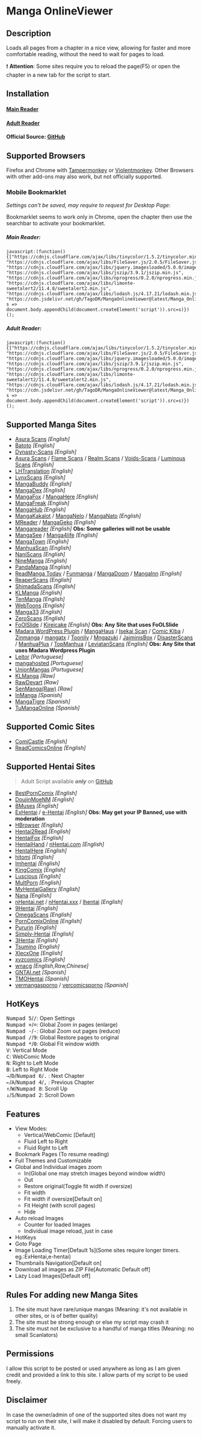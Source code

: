 # Manga OnlineViewer

## Description

Loads all pages from a chapter in a nice view, allowing for faster and more comfortable reading, without the need to wait for pages to load.


:exclamation: **Attention**: Some sites require you to reload the page(F5) or open the chapter in a new tab for the script to start.

## Installation

#### [Main Reader](https://github.com/TagoDR/MangaOnlineViewer/raw/master/Manga_OnlineViewer.user.js)

#### [Adult Reader](https://github.com/TagoDR/MangaOnlineViewer/raw/master/Manga_OnlineViewer_Adult.user.js)

#### Official Source: [GitHub](https://github.com/TagoDR/MangaOnlineViewer)

## Supported Browsers

Firefox and Chrome with [Tampermonkey](https://tampermonkey.net/) or [Violentmonkey](https://violentmonkey.github.io/). Other Browsers with other add-ons may also work, but not officially supported.

### Mobile Bookmarklet

_Settings can't be saved, may require to request for Desktop Page_:

Bookmarklet seems to work only in Chrome, open the chapter then use the searchbar to activate your bookmarklet.

##### Main Reader:

```JS
javascript:(function(){["https://cdnjs.cloudflare.com/ajax/libs/tinycolor/1.5.2/tinycolor.min.js", "https://cdnjs.cloudflare.com/ajax/libs/FileSaver.js/2.0.5/FileSaver.js", "https://cdnjs.cloudflare.com/ajax/libs/jquery.imagesloaded/5.0.0/imagesloaded.pkgd.min.js", "https://cdnjs.cloudflare.com/ajax/libs/jszip/3.9.1/jszip.min.js", "https://cdnjs.cloudflare.com/ajax/libs/nprogress/0.2.0/nprogress.min.js", "https://cdnjs.cloudflare.com/ajax/libs/limonte-sweetalert2/11.4.8/sweetalert2.min.js", "https://cdnjs.cloudflare.com/ajax/libs/lodash.js/4.17.21/lodash.min.js", "https://cdn.jsdelivr.net/gh/TagoDR/MangaOnlineViewer@latest/Manga_OnlineViewer.user.min.js"].map( s => document.body.appendChild(document.createElement('script')).src=s)})();
```

##### Adult Reader:

```JS
javascript:(function(){["https://cdnjs.cloudflare.com/ajax/libs/tinycolor/1.5.2/tinycolor.min.js", "https://cdnjs.cloudflare.com/ajax/libs/FileSaver.js/2.0.5/FileSaver.js", "https://cdnjs.cloudflare.com/ajax/libs/jquery.imagesloaded/5.0.0/imagesloaded.pkgd.min.js", "https://cdnjs.cloudflare.com/ajax/libs/jszip/3.9.1/jszip.min.js", "https://cdnjs.cloudflare.com/ajax/libs/nprogress/0.2.0/nprogress.min.js", "https://cdnjs.cloudflare.com/ajax/libs/limonte-sweetalert2/11.4.8/sweetalert2.min.js", "https://cdnjs.cloudflare.com/ajax/libs/lodash.js/4.17.21/lodash.min.js", "https://cdn.jsdelivr.net/gh/TagoDR/MangaOnlineViewer@latest/Manga_OnlineViewer_Adult.user.min.js"].map( s => document.body.appendChild(document.createElement('script')).src=s)})();
```

## Supported Manga Sites

- [Asura Scans](https://beta.asurascans.com/) _[English]_
- [Batoto](http://bato.to/) _[English]_
- [Dynasty-Scans](https://dynasty-scans.com/) _[English]_
- [Asura Scans](https://www.asura.gg/) / [Flame Scans](https://flamescans.org/) / [Realm Scans](https://realmscans.com/) / [Voids-Scans](https://void-scans.com/) / [Luminous Scans](https://luminousscans.com/) _[English]_
- [LHTranslation](https://lhtranslation.net/) _[English]_
- [LynxScans](https://lynxscans.com/home) _[English]_
- [MangaBuddy](https://mangabuddy.com/) _[English]_
- [MangaDex](https://mangadex.org/) _[English]_
- [MangaFox](https://fanfox.net/) / [MangaHere](https://www.mangahere.cc/) _[English]_
- [MangaFreak](https://mangafreak.net/) _[English]_
- [MangaHub](https://mangahub.io/) _[English]_
- [MangaKakalot](https://mangakakalot.com/page) / [MangaNelo](https://www.manganelo.com/) / [MangaNato](https://www.manganato.com/) _[English]_
- [MReader](https://www.mreader.co/) / [MangaGeko](https://www.mangageko.com/) _[English]_
- [Mangareader](https://mangareader.to) _[English]_ **Obs: Some galleries will not be usable**
- [MangaSee](https://mangasee123.com/) / [Manga4life](https://manga4life.com/) _[English]_
- [MangaTown](https://www.mangatown.com/) _[English]_
- [ManhuaScan](https://manhuascan.io/) _[English]_
- [NaniScans](https://naniscans.com/) _[English]_
- [NineManga](https://ninemanga.com/) _[English]_
- [PandaManga](https://www.pandamanga.com/) _[English]_
- [ReadManga Today](https://www.readmng.com/) / [Funmanga](https://funmanga.com/) / [MangaDoom](https://mngdoom.com/) / [MangaInn](https://www.mangainn.net/) _[English]_
- [ReaperScans](https://reaperscans.com/) _[English]_
- [ShimadaScans](https://shimadascans.com/) _[English]_
- [KLManga](https://tapas.io/) _[English]_
- [TenManga](https://www.tenmanga.com/) _[English]_
- [WebToons](https://www.webtoons.com/) _[English]_
- [Manga33](https://manga33.com/) _[English]_
- [ZeroScans](https://zeroscans.com/) _[English]_
- [FoOlSlide](#) / [Kireicake](https://reader.kireicake.com) _[English]_ **Obs: Any Site that uses FoOLSlide**
- [Madara WordPress Plugin](#) / [MangaHaus](https://manhuaus.com) / [Isekai Scan](https://isekaiscan.com/) / [Comic Kiba](https://comickiba.com/) / [Zinmanga](https://zinmanga.com/) / [mangatx](https://mangatx.com/) / [Toonily](https://toonily.net/) / [Mngazuki](https://mangazuki.me/) / [JaiminisBox](https://jaiminisbox.net) / [DisasterScans](https://disasterscans.com/) / [ManhuaPlus](https://manhuaplus.com/) / [TopManhua](https://www.topmanhua.com/) / [LeviatanScans](https://en.leviatanscans.com/home/) _[English]_ **Obs: Any Site that uses Madara Wordpress Plugin**
- [Leitor](https://leitor.net/) _[Portuguese]_
- [mangahosted](https://mangahosted.com/) _[Portuguese]_
- [UnionMangas](https://unionleitor.top/) _[Portuguese]_
- [KLManga](https://klmanga.com/) _[Raw]_
- [RawDevart](https://rawdevart.com) _[Raw]_
- [SenManga(Raw)](https://raw.senmanga.com/) _[Raw]_
- [InManga](https://inmanga.com//) _[Spanish]_
- [MangaTigre](https://www.mangatigre.net/) _[Spanish]_
- [TuMangaOnline](https://lectortmo.com/) _[Spanish]_

## Supported Comic Sites

- [ComiCastle](http://www.comicastle.org/) _[English]_
- [ReadComicsOnline](https://readcomicsonline.ru/) _[English]_

## Supported Hentai Sites

> Adult Script available **_only_** on [GitHub](https://github.com/TagoDR/MangaOnlineViewer)

- [BestPornComix](https://www.bestporncomix.com) _[English]_
- [DoujinMoeNM](https://doujins.com/) _[English]_
- [8Muses](https://comics.8muses.com/) _[English]_
- [ExHentai](https://exhentai.org/) / [e-Hentai]() _[English]_ **Obs: May get your IP Banned, use with moderation**
- [HBrowser](https://www.hbrowse.com/) _[English]_
- [Hentai2Read](https://hentai2read.com/) _[English]_
- [HentaiFox](https://www.hentaifox.com/) _[English]_
- [HentaiHand](https://hentaihand.com/) / [nHentai.com](https://nhentai.com) _[English]_
- [HentaIHere](https://www.hentaihere.com/) _[English]_
- [hitomi](https://hitomi.la/) _[English]_
- [Imhentai](https://imhentai.xxx/) _[English]_
- [KingComix](https://kingcomix.com/) _[English]_
- [Luscious](https://luscious.net/) _[English]_
- [MultPorn](https://multporn.net/) _[English]_
- [MyHentaiGallery](https://www.myhentaigallery.com) _[English]_
- [Nana](https://nana.my.id/) _[English]_
- [nHentai.net](https://nhentai.net/) / [nHentai.xxx](https://nhentai.xxx/) / [lhentai](https://lhentai.com/) _[English]_
- [9Hentai](https://9hentai.to) _[English]_
- [OmegaScans](https://omegascans.org/) _[English]_
- [PornComixOnline](https://www.porncomixone.net) _[English]_
- [Pururin](https://pururin.to/) _[English]_
- [Simply-Hentai](https://simply-hentai.com/) _[English]_
- [3Hentai](https://3hentai.net/) _[English]_
- [Tsumino](http://tsumino.com/) _[English]_
- [XlecxOne](https://xlecx.one/) _[English]_
- [xyzcomics](https://xyzcomics.com/) _[English]_
- [wnacg](https://wnacg.com/) _[English,Raw,Chinese]_
- [GNTAI.net](https://www.gntai.net/) _[Spanish]_
- [TMOHentai](https://tmohentai.com/) _[Spanish]_
- [vermangasporno](https://vermangasporno.com/) / [vercomicsporno](https://vercomicsporno.com/) _[Spanish]_

## HotKeys

<kbd class='dark'>Numpad 5</kbd>/<kbd class='dark'>/</kbd>: Open Settings<br/>
<kbd class='dark'>Numpad +</kbd>/<kbd class='dark'>=</kbd>: Global Zoom in pages (enlarge)<br/>
<kbd class='dark'>Numpad -</kbd>/<kbd class='dark'>-</kbd>: Global Zoom out pages (reduce)<br/>
<kbd class='dark'>Numpad /</kbd>/<kbd class='dark'>9</kbd>: Global Restore pages to original<br/>
<kbd class='dark'>Numpad \*</kbd>/<kbd class='dark'>0</kbd>: Global Fit window width<br/>
<kbd class='dark'>V</kbd>: Vertical Mode<br/>
<kbd class='dark'>C</kbd>: WebComic Mode<br/>
<kbd class='dark'>N</kbd>: Right to Left Mode<br/>
<kbd class='dark'>B</kbd>: Left to Right Mode<br/>
<kbd class='dark'>→</kbd>/<kbd class='dark'>D</kbd>/<kbd class='dark'>Numpad 6</kbd>/<kbd class='dark'>.</kbd> : Next Chapter<br/>
<kbd class='dark'>←</kbd>/<kbd class='dark'>A</kbd>/<kbd class='dark'>Numpad 4</kbd>/<kbd class='dark'>,</kbd> : Previous Chapter<br/>
<kbd class='dark'>↑</kbd>/<kbd class='dark'>W</kbd>/<kbd class='dark'>Numpad 8</kbd>: Scroll Up<br/>
<kbd class='dark'>↓</kbd>/<kbd class='dark'>S</kbd>/<kbd class='dark'>Numpad 2</kbd>: Scroll Down<br/>

## Features

- View Modes:
    - Vertical/WebComic [Default]
    - Fluid Left to Right
    - Fluid Right to Left
- Bookmark Pages (To resume reading)
- Full Themes and Customizable
- Global and Individual images zoom
    - In(Global one may stretch images beyond window width)
    - Out
    - Restore original(Toggle fit width if oversize)
    - Fit width
    - Fit width if oversize[Default on]
    - Fit Height (with scroll pages)
    - Hide
- Auto reload Images
    - Counter for loaded Images
    - Individual image reload, just in case
- HotKeys
- Goto Page
- Image Loading Timer[Default 1s](Some sites require longer timers. eg.:ExHentai,e-hentai)
- Thumbnails Navigation[Default on]
- Download all images as ZIP File[Automatic Default off]
- Lazy Load Images[Default off]

## Rules For adding new Manga Sites

1. The site must have rare/unique mangas (Meaning: it's not available in other sites, or is of better quality)
2. The site must be strong enough or else my script may crash it
3. The site must not be exclusive to a handful of manga titles (Meaning: no small Scanlators)

## Permissions

I allow this script to be posted or used anywhere as long as I am given credit and provided a link to this site. I allow parts of my script to be used freely.

## Disclaimer

In case the owner/admin of one of the supported sites does not want my script to run on their site, I will make it disabled by default. Forcing users to manually activate it.
